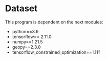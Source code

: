 # Dataset
This program is dependent on the next modules:
- python==3.9
- tensorflow== 2.11.0
- numpy==1.21.5
- geopy==2.3.0
- tensorflow_constrained_optimization==1.11?